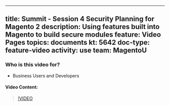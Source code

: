 
---
title: Summit - Session 4 Security Planning for Magento 2
description: Using features built into Magento to build secure modules​
feature: Video Pages
topics: documents
kt: 5642
doc-type: feature-video
activity: use
team: MagentoU
---

### Who is this video for?

* Business Users and Developers

#### Video Content:

>[!VIDEO](https://video.tv.adobe.com/v/35724)